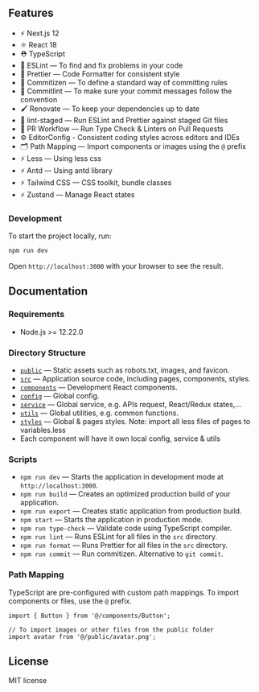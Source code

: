 ## Features

- ⚡️ Next.js 12
- ⚛️ React 18
- ⛑ TypeScript
- 📏 ESLint — To find and fix problems in your code
- 💖 Prettier — Code Formatter for consistent style
- 📄 Commitizen — To define a standard way of committing rules
- 🚓 Commitlint — To make sure your commit messages follow the convention
- 🖌 Renovate — To keep your dependencies up to date
- 🚫 lint-staged — Run ESLint and Prettier against staged Git files
- 👷 PR Workflow — Run Type Check & Linters on Pull Requests
- ⚙️ EditorConfig - Consistent coding styles across editors and IDEs
- 🗂 Path Mapping — Import components or images using the `@` prefix
- ⚡️ Less — Using less css
- ⚡️ Antd — Using antd library
- ⚡️ Tailwind CSS — CSS toolkit, bundle classes
- ⚡️ Zustand — Manage React states

### Development

To start the project locally, run:

```bash
npm run dev
```

Open `http://localhost:3000` with your browser to see the result.

## Documentation

### Requirements

- Node.js >= 12.22.0

### Directory Structure
- [`public`](./public) — Static assets such as robots.txt, images, and favicon.<br>
- [`src`](./src) — Application source code, including pages, components, styles.<br>
- [`components`](./src/components/) — Development React components.<br>
- [`config`](./src/config/) — Global config.<br>
- [`service`](./src/service/) — Global service, e.g. APIs request, React/Redux states,...<br>
- [`utils`](./src/utils/) — Global utilities, e.g. common functions.<br>
- [`styles`](./src/styles/[page-name]/*) — Global & pages styles. Note: import all less files of pages to variables.less<br>
- Each component will have it own local config, service & utils

### Scripts

- `npm run dev` — Starts the application in development mode at `http://localhost:3000`.
- `npm run build` — Creates an optimized production build of your application.
- `npm run export` — Creates static application from production build.
- `npm start` — Starts the application in production mode.
- `npm run type-check` — Validate code using TypeScript compiler.
- `npm run lint` — Runs ESLint for all files in the `src` directory.
- `npm run format` — Runs Prettier for all files in the `src` directory.
- `npm run commit` — Run commitizen. Alternative to `git commit`.

### Path Mapping

TypeScript are pre-configured with custom path mappings. To import components or files, use the `@` prefix.

```tsx
import { Button } from '@/components/Button';

// To import images or other files from the public folder
import avatar from '@/public/avatar.png';
```

## License

MIT license
